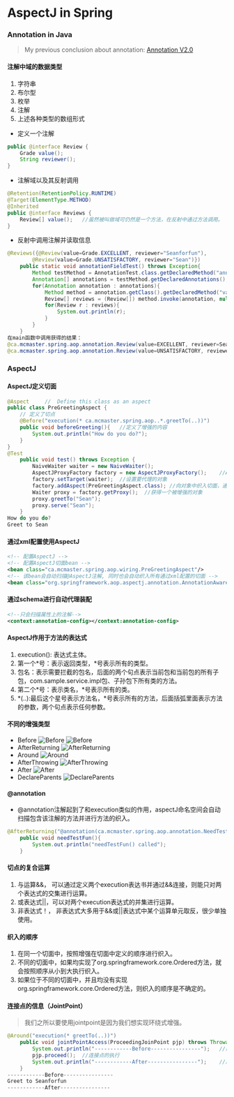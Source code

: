 # AspectJ in Spring

### Annotation in Java
> My previous conclusion about annotation:
> [Annotation V2.0](https://github.com/Seanforfun/JavaCore/blob/master/Conclusions/Annotation.md)

#### 注解中域的数据类型
1. 字符串
2. 布尔型
3. 枚举
4. 注解
5. 上述各种类型的数组形式

* 定义一个注解
```Java
public @interface Review {
	Grade value();
	String reviewer();
}
```

* 注解域以及其反射调用
```Java
@Retention(RetentionPolicy.RUNTIME)
@Target(ElementType.METHOD)
@Inherited
public @interface Reviews {
	Review[] value();	//虽然被叫做域可仍然是一个方法，在反射中通过方法调用。
}
```

* 反射中调用注解并读取信息
```Java
@Reviews({@Review(value=Grade.EXCELLENT, reviewer="Seanforfun"), 
		@Review(value=Grade.UNSATISFACTORY, reviewer="Sean")})
	public static void annotationFieldTest() throws Exception{
		Method testMethod = AnnotationTest.class.getDeclaredMethod("annotationFieldTest", null);
		Annotation[] annotations = testMethod.getDeclaredAnnotations();
		for(Annotation annotation : annotations){
			Method method = annotation.getClass().getDeclaredMethod("value", null);
			Review[] reviews = (Review[]) method.invoke(annotation, null);
			for(Review r : reviews){
				System.out.println(r);
			}
		}
	}
在main函数中调用获得的结果：
@ca.mcmaster.spring.aop.annotation.Review(value=EXCELLENT, reviewer=Seanforfun)
@ca.mcmaster.spring.aop.annotation.Review(value=UNSATISFACTORY, reviewer=Sean)
```

### AspectJ
#### AspectJ定义切面
```Java
@Aspect		//	Define this class as an aspect
public class PreGreetingAspect {
	// 定义了切点
	@Before("execution(* ca.mcmaster.spring.aop..*.greetTo(..))")
	public void beforeGreeting(){	//定义了增强的内容
		System.out.println("How do you do?");
	}
}
@Test
	public void test() throws Exception {
		NaiveWaiter waiter = new NaiveWaiter();
		AspectJProxyFactory factory = new AspectJProxyFactory();	//AspectJ的代理工厂。
		factory.setTarget(waiter);	//设置要代理的对象
		factory.addAspect(PreGreetingAspect.class);	//向对象中织入切面，通过反射机制获得切点和增强。
		Waiter proxy = factory.getProxy();	//获得一个被增强的对象
		proxy.greetTo("Sean");
		proxy.serve("Sean");
	}
How do you do?
Greet to Sean
```

#### 通过xml配置使用AspectJ
```xml
<!-- 配置AspectJ -->
<!-- 配置AspectJ切面bean -->
<bean class="ca.mcmaster.spring.aop.wiring.PreGreetingAspect"/>
<!-- 该bean会自动扫描@AspectJ注解, 同时也会自动织入所有通过xml配置的切面 -->
<bean class="org.springframework.aop.aspectj.annotation.AnnotationAwareAspectJAutoProxyCreator"/>
```

#### 通过schema进行自动代理装配
```xml
<!--只会扫描属性上的注解-->
<context:annotation-config></context:annotation-config>
```

#### AspectJ作用于方法的表达式
1. execution(): 表达式主体。
2. 第一个*号：表示返回类型，*号表示所有的类型。
3. 包名：表示需要拦截的包名，后面的两个句点表示当前包和当前包的所有子包，com.sample.service.impl包、子孙包下所有类的方法。
4. 第二个*号：表示类名，*号表示所有的类。
5. *(..):最后这个星号表示方法名，*号表示所有的方法，后面括弧里面表示方法的参数，两个句点表示任何参数。

#### 不同的增强类型
* Before
![Before](https://i.imgur.com/oWhTwja.png)
![Before](https://i.imgur.com/qERbrtX.png)
* AfterReturning
![AfterReturning](https://i.imgur.com/OxwEcwu.png)
* Around
![Around](https://i.imgur.com/8Dwe515.png)
* AfterThrowing
![AfterThrowing](https://i.imgur.com/3QUNGiZ.png)
* After
![After](https://i.imgur.com/ykUiRi8.png)
* DeclareParents
![DeclareParents](https://i.imgur.com/6Z6rBEA.png)

#### @annotation
* @annotation注解起到了和execution类似的作用，aspectJ命名空间会自动扫描包含该注解的方法并进行方法的织入。
```Java
@AfterReturning("@annotation(ca.mcmaster.spring.aop.annotation.NeedTest)")
	public void needTestFun(){
		System.out.println("needTestFun() called");
	}
```

#### 切点的复合运算
1. 与运算&&， 可以通过定义两个execution表达书并通过&&连接，则能只对两个表达式的交集进行运算。
2. 或表达式||，可以对两个execution表达式的并集进行运算。
3. 非表达式！， 非表达式大多用于&&或||表达式中某个运算单元取反，很少单独使用。

#### 织入的顺序
1. 在同一个切面中，按照增强在切面中定义的顺序进行织入。
2. 不同的切面中，如果均实现了org.springframework.core.Ordered方法，就会按照顺序从小到大执行织入。
3. 如果位于不同的切面中，并且均没有实现org.springframework.core.Ordered方法，则织入的顺序是不确定的。

#### 连接点的信息（JointPoint）
> 我们之所以要使用jointpoint是因为我们想实现环绕式增强。

```Java
@Around("execution(* greetTo(..))")
	public void jointPointAccess(ProceedingJoinPoint pjp) throws Throwable{
		System.out.println("------------Before----------------");	//前置增强的逻辑
		pjp.proceed();	//连接点的执行
		System.out.println("------------After----------------");	//后置增强的逻辑。
	}
------------Before----------------
Greet to Seanforfun
------------After----------------
```
